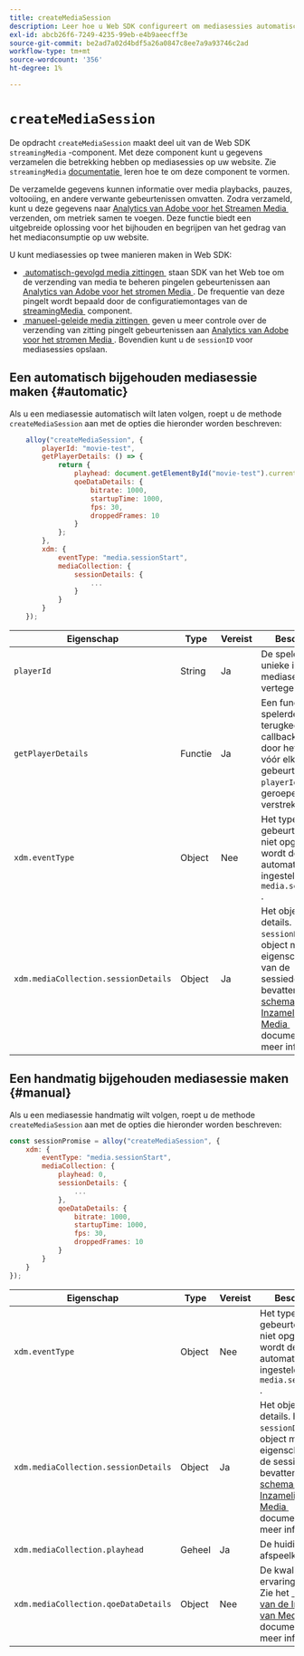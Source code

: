 ```yaml
---
title: createMediaSession
description: Leer hoe u Web SDK configureert om mediasessies automatisch te beheren
exl-id: abcb26f6-7249-4235-99eb-e4b9aeecff3e
source-git-commit: be2ad7a02d4bdf5a26a0847c8ee7a9a93746c2ad
workflow-type: tm+mt
source-wordcount: '356'
ht-degree: 1%

---
```


# `createMediaSession`

De opdracht `createMediaSession` maakt deel uit van de Web SDK `streamingMedia` -component. Met deze component kunt u gegevens verzamelen die betrekking hebben op mediasessies op uw website. Zie `streamingMedia` [&#x200B; documentatie &#x200B;](configure/streamingmedia.md) leren hoe te om deze component te vormen.

De verzamelde gegevens kunnen informatie over media playbacks, pauzes, voltooiing, en andere verwante gebeurtenissen omvatten. Zodra verzameld, kunt u deze gegevens naar [&#x200B; Analytics van Adobe voor het Streamen Media &#x200B;](https://experienceleague.adobe.com/en/docs/media-analytics/using/media-overview) verzenden, om metriek samen te voegen. Deze functie biedt een uitgebreide oplossing voor het bijhouden en begrijpen van het gedrag van het mediaconsumptie op uw website.

U kunt mediasessies op twee manieren maken in Web SDK:

* [&#x200B; automatisch-gevolgd media zittingen &#x200B;](#automatic) staan SDK van het Web toe om de verzending van media te beheren pingelen gebeurtenissen aan [&#x200B; Analytics van Adobe voor het stromen Media &#x200B;](https://experienceleague.adobe.com/en/docs/media-analytics/using/media-overview). De frequentie van deze pingelt wordt bepaald door de configuratiemontages van de [&#x200B; streamingMedia &#x200B;](configure/streamingmedia.md) component.
* [&#x200B; manueel-geleide media zittingen &#x200B;](#manual) geven u meer controle over de verzending van zitting pingelt gebeurtenissen aan [&#x200B; Analytics van Adobe voor het stromen Media &#x200B;](https://experienceleague.adobe.com/en/docs/media-analytics/using/media-overview). Bovendien kunt u de `sessionID` voor mediasessies opslaan.

## Een automatisch bijgehouden mediasessie maken {#automatic}

Als u een mediasessie automatisch wilt laten volgen, roept u de methode `createMediaSession` aan met de opties die hieronder worden beschreven:

```javascript
    alloy("createMediaSession", {
        playerId: "movie-test",
        getPlayerDetails: () => {
            return {
                playhead: document.getElementById("movie-test").currentTime,
                qoeDataDetails: {
                    bitrate: 1000,
                    startupTime: 1000,
                    fps: 30,
                    droppedFrames: 10
                }
            };
        },
        xdm: {
            eventType: "media.sessionStart",
            mediaCollection: {
                sessionDetails: {
                    ...
                }
            }
        }
    });
```

| Eigenschap | Type | Vereist | Beschrijving |
|---------|----------|---------|---------|
| `playerId` | String | Ja | De speler-id, een unieke id die de mediasessie vertegenwoordigt. |
| `getPlayerDetails` | Functie | Ja | Een functie die de spelerdetails terugkeert. Deze callback functie zal door het Web SDK vóór elke media gebeurtenis voor `playerId` worden geroepen verstrekte. |
| `xdm.eventType` | Object | Nee | Het type media-gebeurtenis. Indien niet opgegeven, wordt deze automatisch ingesteld op `media.sessionStart` . |
| `xdm.mediaCollection.sessionDetails` | Object | Ja | Het object session details. Het `sessionDetails` -object moet de eigenschappen van de sessiedetails bevatten. Zie het [&#x200B; schema van de Inzameling van Media &#x200B;](../../xdm/data-types/media-collection-details.md) documentatie voor meer informatie. |


## Een handmatig bijgehouden mediasessie maken {#manual}

Als u een mediasessie handmatig wilt volgen, roept u de methode `createMediaSession` aan met de opties die hieronder worden beschreven:

```javascript
const sessionPromise = alloy("createMediaSession", {
    xdm: {
        eventType: "media.sessionStart",
        mediaCollection: {
            playhead: 0,
            sessionDetails: {
                ...
            },
            qoeDataDetails: {
                bitrate: 1000,
                startupTime: 1000,
                fps: 30,
                droppedFrames: 10
            }
        }
    }
});
```

| Eigenschap | Type | Vereist | Beschrijving |
|---------|----------|---------|---------|
| `xdm.eventType` | Object | Nee | Het type media-gebeurtenis. Indien niet opgegeven, wordt deze automatisch ingesteld op `media.sessionStart` . |
| `xdm.mediaCollection.sessionDetails` | Object | Ja | Het object session details. Het `sessionDetails` -object moet de eigenschappen van de sessiedetails bevatten. Zie het [&#x200B; schema van de Inzameling van Media &#x200B;](../../xdm/data-types/media-collection-details.md) documentatie voor meer informatie. |
| `xdm.mediaCollection.playhead` | Geheel | Ja | De huidige afspeelkop. |
| `xdm.mediaCollection.qoeDataDetails` | Object | Nee | De kwaliteit van ervaringsgegevens. Zie het [&#x200B; schema van de Inzameling van Media &#x200B;](../../xdm/data-types/media-collection-details.md) documentatie voor meer informatie. |
